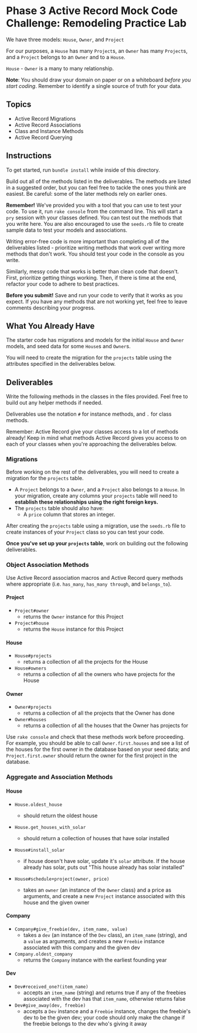 # Phase 3 Active Record Mock Code Challenge: Remodeling Practice Lab

We have three models: `House`, `Owner`, and `Project`

For our purposes, a `House` has many `Project`s, an `Owner` has many `Project`s,
and a `Project` belongs to an `Owner` and to a `House`.

`House` - `Owner` is a many to many relationship.

**Note**: You should draw your domain on paper or on a whiteboard _before you
start coding_. Remember to identify a single source of truth for your data.

## Topics

- Active Record Migrations
- Active Record Associations
- Class and Instance Methods
- Active Record Querying

## Instructions

To get started, run `bundle install` while inside of this directory.

Build out all of the methods listed in the deliverables. The methods are listed
in a suggested order, but you can feel free to tackle the ones you think are
easiest. Be careful: some of the later methods rely on earlier ones.

**Remember!** 
We've provided you with a tool that you can use to test your code. To use it,
run `rake console` from the command line. This will start a `pry` session with
your classes defined. You can test out the methods that you write here. You are
also encouraged to use the `seeds.rb` file to create sample data to test your
models and associations.

Writing error-free code is more important than completing all of the
deliverables listed - prioritize writing methods that work over writing more
methods that don't work. You should test your code in the console as you write.

Similarly, messy code that works is better than clean code that doesn't. First,
prioritize getting things working. Then, if there is time at the end, refactor
your code to adhere to best practices.

**Before you submit!** Save and run your code to verify that it works as you
expect. If you have any methods that are not working yet, feel free to leave
comments describing your progress.

## What You Already Have

The starter code has migrations and models for the initial `House` and `Owner`
models, and seed data for some `House`s and `Owner`s.

You will need to create the migration for the `projects` table using the attributes specified in the deliverables below.

## Deliverables

Write the following methods in the classes in the files provided. Feel free to
build out any helper methods if needed.

Deliverables use the notation `#` for instance methods, and `.` for class
methods.

Remember: Active Record give your classes access to a lot of methods already!
Keep in mind what methods Active Record gives you access to on each of your
classes when you're approaching the deliverables below.

### Migrations

Before working on the rest of the deliverables, you will need to create a
migration for the `projects` table.

- A `Project` belongs to a `Owner`, and a `Project` also belongs to a `House`.
  In your migration, create any columns your `projects` table will need to **establish these relationships using the right foreign keys.**
- The `projects` table should also have:
  - A `price` column that stores an integer.

After creating the `projects` table using a migration, use the `seeds.rb` file to
create instances of your `Project` class so you can test your code.

**Once you've set up your `projects` table**, work on building out the following
deliverables.

### Object Association Methods

Use Active Record association macros and Active Record query methods where
appropriate (i.e. `has_many`, `has_many through`, and `belongs_to`).

#### Project

- `Project#owner`
  - returns the `Owner` instance for this Project
- `Project#house`
  - returns the `House` instance for this Project

#### House

- `House#projects`
  - returns a collection of all the projects for the House
- `House#owners`
  - returns a collection of all the owners who have projects for the House

#### Owner

- `Owner#projects`
  - returns a collection of all the projects that the Owner has done
- `Owner#houses`
  - returns a collection of all the houses that the Owner has
    projects for

Use `rake console` and check that these methods work before proceeding. For
example, you should be able to call `Owner.first.houses` and see a list of the
houses for the first owner in the database based on your seed data; and
`Project.first.owner` should return the owner for the first project in the database.

### Aggregate and Association Methods

#### House

- `House.oldest_house`
  - should return the oldest house 

- `House.get_houses_with_solar`
  - should return a collection of houses that have solar installed

- `House#install_solar`
  - if house doesn't have solar, update it's `solar` attribute. If the house already has solar, puts out "This house already has solar installed"

- `House#schedule+project(owner, price)`
  - takes an `owner` (an instance of the `Owner` class) and a price as arguments, and create a new `Project` instance associated with this house and the given owner

#### Company

- `Company#give_freebie(dev, item_name, value)`
  - takes a `dev` (an instance of the `Dev` class), an `item_name` (string), and a `value`
    as arguments, and creates a new `Freebie` instance associated with this
    company and the given dev
- `Company.oldest_company`
  - returns the `Company` instance with the earliest founding year

#### Dev

- `Dev#received_one?(item_name)`
  - accepts an `item_name` (string) and returns true if any of the freebies
    associated with the dev has that `item_name`, otherwise returns false
- `Dev#give_away(dev, freebie)`
  - accepts a `Dev` instance and a `Freebie` instance, changes the freebie's dev
    to be the given dev; your code should only make the change if the freebie
    belongs to the dev who's giving it away
